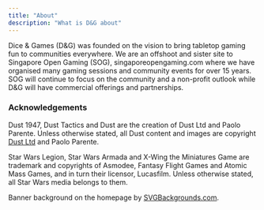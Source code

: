```yaml
---
title: "About"
description: "What is D&G about"
---
```

Dice & Games (D&G) was founded on the vision to bring tabletop gaming fun to communities everywhere. We are an offshoot and sister site to Singapore Open Gaming (SOG), singaporeopengaming.com where we have organised many gaming sessions and community events for over 15 years. SOG will continue to focus on the community and a non-profit outlook while D&G will have commercial offerings and partnerships.

### Acknowledgements

Dust 1947, Dust Tactics and Dust are the creation of Dust Ltd and Paolo Parente. Unless otherwise stated, all Dust content and images are copyright [Dust Ltd](https://www.dustgame.com) and Paolo Parente.

Star Wars Legion, Star Wars Armada and X-Wing the Miniatures Game are trademark and copyrights of Asmodee, Fantasy Flight Games and Atomic Mass Games, and in turn their licensor, Lucasfilm. Unless otherwise stated, all Star Wars media belongs to them.

Banner background on the homepage by [SVGBackgrounds.com](https://www.svgbackgrounds.com).
